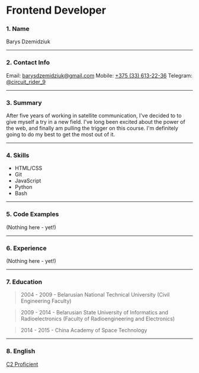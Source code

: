 # Frontend Developer

### 1. Name

Barys Dzemidziuk

---

### 2. Contact Info

Email: [barysdzemidziuk@gmail.com](mailto:barysdzemidziuk@gmail.com)
Mobile: [+375 (33) 613-22-36](tel:+375336132236)
Telegram: [@circuit_rider_9](https://t.me/circuit_rider_9)

---

### 3. Summary

After five years of working in satellite communication, I've decided to to give myself a try in a new field. I've long been excited about the power of the web, and finally am pulling the trigger on this course. I'm definitely going to do my best to get the most out of it.

---

### 4. Skills

- HTML/CSS
- Git
- JavaScript
- Python
- Bash

---

### 5. Code Examples

(Nothing here - yet!)

---

### 6. Experience

(Nothing here - yet!)

---

### 7. Education

> 2004 - 2009 - Belarusian National Technical University (Civil Engineering Faculty)

> 2009 - 2014 - Belarusian State University of Informatics and Radioelectronics (Faculty of Radioengineering and Electronics)

> 2014 - 2015 - China Academy of Space Technology

---

### 8. English

[C2 Proficient](https://www.efset.org/cert/evYf64)

